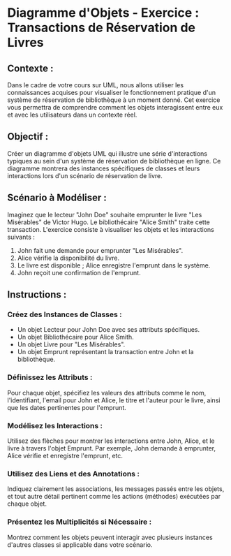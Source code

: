# Diagramme d'Objets - Exercice : Transactions de Réservation de Livres

## Contexte :

Dans le cadre de votre cours sur UML, nous allons utiliser les connaissances acquises pour visualiser le fonctionnement
pratique d'un système de réservation de bibliothèque à un moment donné. Cet exercice vous permettra de comprendre
comment les objets interagissent entre eux et avec les utilisateurs dans un contexte réel.

## Objectif :

Créer un diagramme d'objets UML qui illustre une série d'interactions typiques au sein d'un système de réservation de
bibliothèque en ligne. Ce diagramme montrera des instances spécifiques de classes et leurs interactions lors d'un
scénario de réservation de livre.

## Scénario à Modéliser :

Imaginez que le lecteur "John Doe" souhaite emprunter le livre "Les Misérables" de Victor Hugo. Le bibliothécaire "Alice
Smith" traite cette transaction. L'exercice consiste à visualiser les objets et les interactions suivants :

1. John fait une demande pour emprunter "Les Misérables".
2. Alice vérifie la disponibilité du livre.
3. Le livre est disponible ; Alice enregistre l'emprunt dans le système.
4. John reçoit une confirmation de l'emprunt.

## Instructions :

### Créez des Instances de Classes :

- Un objet Lecteur pour John Doe avec ses attributs spécifiques.
- Un objet Bibliothécaire pour Alice Smith.
- Un objet Livre pour "Les Misérables".
- Un objet Emprunt représentant la transaction entre John et la bibliothèque.

### Définissez les Attributs :

Pour chaque objet, spécifiez les valeurs des attributs comme le nom, l'identifiant, l'email pour John et Alice, le titre
et l'auteur pour le livre, ainsi que les dates pertinentes pour l'emprunt.

### Modélisez les Interactions :

Utilisez des flèches pour montrer les interactions entre John, Alice, et le livre à travers l'objet Emprunt. Par
exemple, John demande à emprunter, Alice vérifie et enregistre l'emprunt, etc.

### Utilisez des Liens et des Annotations :

Indiquez clairement les associations, les messages passés entre les objets, et tout autre détail pertinent comme les
actions (méthodes) exécutées par chaque objet.

### Présentez les Multiplicités si Nécessaire :

Montrez comment les objets peuvent interagir avec plusieurs instances d'autres classes si applicable dans votre
scénario.
